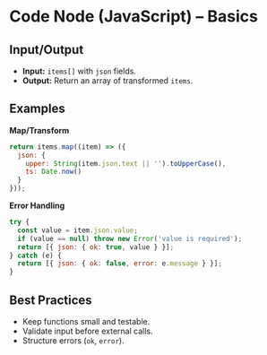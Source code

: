 # Code Node (JavaScript) – Basics

## Input/Output
- **Input:** `items[]` with `json` fields.
- **Output:** Return an array of transformed `items`.

## Examples

**Map/Transform**

```javascript
return items.map((item) => ({
  json: {
    upper: String(item.json.text || '').toUpperCase(),
    ts: Date.now()
  }
}));
```

**Error Handling**

```javascript
try {
  const value = item.json.value;
  if (value == null) throw new Error('value is required');
  return [{ json: { ok: true, value } }];
} catch (e) {
  return [{ json: { ok: false, error: e.message } }];
}
```

## Best Practices
- Keep functions small and testable.
- Validate input before external calls.
- Structure errors (`ok`, `error`).
